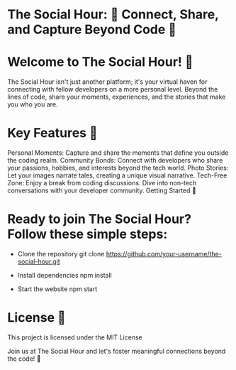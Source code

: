 # The Social Hour: 🚀 Connect, Share, and Capture Beyond Code 📸

# Welcome to The Social Hour! 🎉
The Social Hour isn't just another platform; it's your virtual haven for connecting with fellow developers on a more personal level. Beyond the lines of code, share your moments, experiences, and the stories that make you who you are.

# Key Features 🌟
Personal Moments: Capture and share the moments that define you outside the coding realm.
Community Bonds: Connect with developers who share your passions, hobbies, and interests beyond the tech world.
Photo Stories: Let your images narrate tales, creating a unique visual narrative.
Tech-Free Zone: Enjoy a break from coding discussions. Dive into non-tech conversations with your developer community.
Getting Started 🚀

# Ready to join The Social Hour? Follow these simple steps:

- Clone the repository
git clone https://github.com/your-username/the-social-hour.git

- Install dependencies
npm install

- Start the website
npm start

# License 📝
This project is licensed under the MIT License 

Join us at The Social Hour and let's foster meaningful connections beyond the code! 🚀
